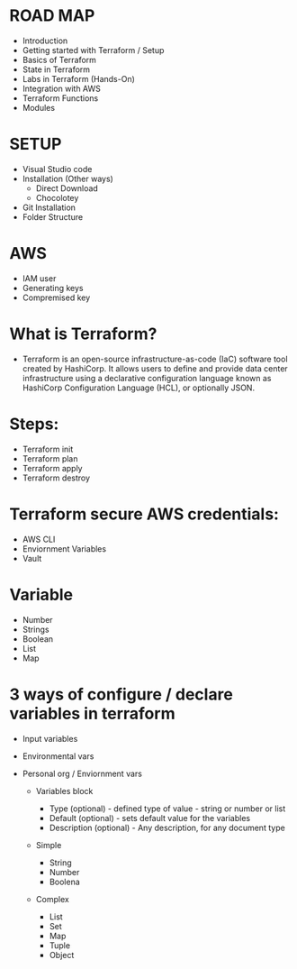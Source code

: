 
# ROAD MAP
- Introduction
- Getting started with Terraform / Setup
- Basics of Terraform
- State in Terraform
- Labs in Terraform (Hands-On)
- Integration with AWS
- Terraform Functions
- Modules

# SETUP
- Visual Studio code
- Installation (Other ways)
    - Direct Download
    - Chocolotey
- Git Installation
- Folder Structure

# AWS 
- IAM user
- Generating keys
- Compremised key

# What is Terraform?
- Terraform is an open-source infrastructure-as-code (IaC) software tool created by HashiCorp. It allows users to define and provide data center infrastructure using a declarative configuration language known as HashiCorp Configuration Language (HCL), or optionally JSON.

# Steps:
- Terraform init
- Terraform plan
- Terraform apply
- Terraform destroy

# Terraform secure AWS credentials:
- AWS CLI
- Enviornment Variables
- Vault

# Variable
- Number 
- Strings
- Boolean
- List
- Map

# 3 ways of configure / declare variables in terraform
- Input variables
- Environmental vars
- Personal org / Enviornment vars

    - Variables block
        - Type (optional) - defined type of value - string or number or list
        - Default (optional) - sets default value for the variables
        - Description (optional) - Any description, for any document type

    - Simple
        - String
        - Number
        - Boolena
    - Complex 
        - List
        - Set
        - Map
        - Tuple
        - Object

    